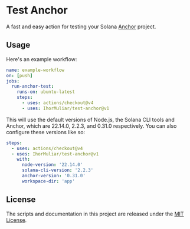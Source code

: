 # Test Anchor

A fast and easy action for testing your Solana [Anchor](https://www.anchor-lang.com/) project.

## Usage

Here's an example workflow:

```yaml
name: example-workflow
on: [push]
jobs:
  run-anchor-test:
    runs-on: ubuntu-latest
    steps:
      - uses: actions/checkout@v4
      - uses: IhorMuliar/test-anchor@v1
```

This will use the default versions of Node.js, the Solana CLI tools and Anchor, which are 22.14.0, 2.2.3, and 0.31.0 respectively. You can also configure these versions like so:

```yaml
steps:
  - uses: actions/checkout@v4
  - uses: IhorMuliar/test-anchor@v1
    with:
      node-version: '22.14.0'
      solana-cli-version: '2.2.3'
      anchor-version: '0.31.0'
      workspace-dir: 'app'
```

## License

The scripts and documentation in this project are released under the [MIT License](LICENSE).
